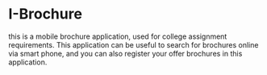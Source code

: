 # I-Brochure
this is a mobile brochure application, used for college assignment requirements. 
This application can be useful to search for brochures online via smart phone,
and you can also register your offer brochures in this application.

